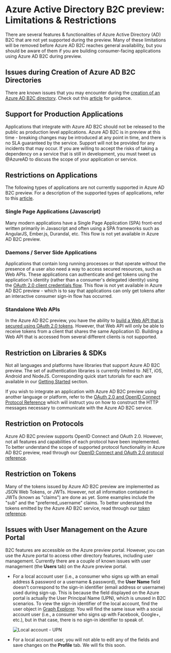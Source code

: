 <properties
	pageTitle="Azure Active Directory B2C preview: Limitations & restrictions | Microsoft Azure"
	description="A list of limitations & restrictions with Azure Active Directory B2C"
	services="active-directory-b2c"
	documentationCenter=""
	authors="swkrish"
	manager="msmbaldwin"
	editor="curtand"/>

<tags
	ms.service="active-directory-b2c"
	ms.workload="identity"
	ms.tgt_pltfrm="na"
	ms.devlang="na"
	ms.topic="article"
	ms.date="09/15/2015"
	ms.author="swkrish"/>

# Azure Active Directory B2C preview: Limitations & Restrictions

There are several features & functionalities of Azure Active Directory (AD) B2C that are not yet supported during the preview. Many of these limitations will be removed before Azure AD B2C reaches general availability, but you should be aware of them if you are building consumer-facing applications using Azure AD B2C during preview.

## Issues during Creation of Azure AD B2C Directories

There are known issues that you may encounter during the [creation of an Azure AD B2C directory](active-directory-b2c-get-started). Check out this [article](active-directory-b2c-support-create-directory.md) for guidance.

## Support for Production Applications

Applications that integrate with Azure AD B2C should not be released to the public as production level applications. Azure AD B2C is in preview at this time - breaking changes may be introduced at any point in time, and there is no SLA guaranteed by the service. Support will not be provided for any incidents that may occur. If you are willing to accept the risks of taking a dependency on a service that is still in development, you must tweet us @AzureAD to discuss the scope of your application or service.

## Restrictions on Applications

The following types of applications are not currently supported in Azure AD B2C preview. For a description of the supported types of applications, refer to this [article](active-directory-b2c-apps).

### Single Page Applications (Javascript)

Many modern applications have a Single Page Application (SPA) front-end written primarily in Javascript and often using a SPA frameworks such as AngularJS, Ember.js, Durandal, etc. This flow is not yet available in Azure AD B2C preview.

### Daemons / Server Side Applications

Applications that contain long running processes or that operate without the presence of a user also need a way to access secured resources, such as Web APIs. These applications can authenticate and get tokens using the application's identity (rather than a consumer's delegated identity) using the [OAuth 2.0 client credentials flow](active-directory-b2c-protocols.md#oauth2-client-credentials-grant-flow). This flow is not yet available in Azure AD B2C preview - which is to say that applications can only get tokens after an interactive consumer sign-in flow has occurred.

### Standalone Web APIs

In the Azure AD B2C preview, you have the ability to [build a Web API that is secured using OAuth 2.0 tokens](active-directory-b2c-apps.md#web-apis). However, that Web API will only be able to receive tokens from a client that shares the same Application ID. Building a Web API that is accessed from several different clients is not supported.

## Restriction on Libraries & SDKs

Not all languages and platforms have libraries that support Azure AD B2C preview. The set of authentication libraries is currently limited to .NET, iOS, Android and NodeJS. Corresponding quick start tutorials for each are available in our [Getting Started](active-directory-b2c-overview.md#getting-started) section.

If you wish to integrate an application with Azure AD B2C preview using another language or platform, refer to the [OAuth 2.0 and OpenID Connect Protocol Reference](active-directory-b2c-protocols.md) which will instruct you on how to construct the HTTP messages necessary to communicate with the Azure AD B2C service.

## Restriction on Protocols

Azure AD B2C preview supports OpenID Connect and OAuth 2.0. However, not all features and capabilities of each protocol have been implemented. To better understand the scope of supported protocol functionality in Azure AD B2C preview, read through our [OpenID Connect and OAuth 2.0 protocol reference](active-directory-b2c-protocols.md).

## Restriction on Tokens

Many of the tokens issued by Azure AD B2C preview are implemented as JSON Web Tokens, or JWTs. However, not all information contained in JWTs (known as "claims") are done as yet. Some examples include the "sub" and the  "preferred_username" claims. To better understand the tokens emitted by the Azure AD B2C service, read through our [token reference](active-directory-b2c-tokens.md).

## Issues with User Management on the Azure Portal

B2C features are accessible on the Azure preview portal. However, you can use the Azure portal to access other directory features, including user management. Currently there are a couple of known issues with user management (the **Users** tab) on the Azure preview portal.

- For a local account user (i.e., a consumer who signs up with an email address & password or a username & password), the **User Name** field doesn't correspond to the sign-in identifier (email address or username) used during sign-up. This is because the field displayed on the Azure portal is actually the User Principal Name (UPN), which is unused in B2C scenarios. To view the sign-in identifier of the local account, find the user object in [Graph Explorer](https://graphexplorer.cloudapp.net/). You will find the same issue with a social account user (i.e., a consumer who signs up with Facebook, Google+, etc.), but in that case, there is no sign-in identifier to speak of.

    ![Local account - UPN](./media/active-directory-b2c-limitations/limitations-user-mgmt.png)

- For a local account user, you will not able to edit any of the fields and save changes on the **Profile** tab. We will fix this soon.
